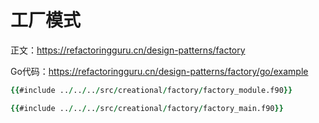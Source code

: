 # 工厂模式

正文：https://refactoringguru.cn/design-patterns/factory

Go代码：https://refactoringguru.cn/design-patterns/factory/go/example

```fortran
{{#include ../../../src/creational/factory/factory_module.f90}}
```

```fortran
{{#include ../../../src/creational/factory/factory_main.f90}}
```
